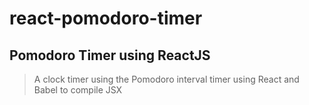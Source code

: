 # react-pomodoro-timer

## Pomodoro Timer using ReactJS

> A clock timer using the Pomodoro interval timer using React and Babel to compile JSX
